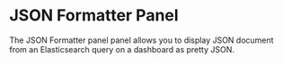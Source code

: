 # JSON Formatter Panel

The JSON Formatter panel panel allows you to display JSON document from an Elasticsearch query on a dashboard as pretty JSON.
